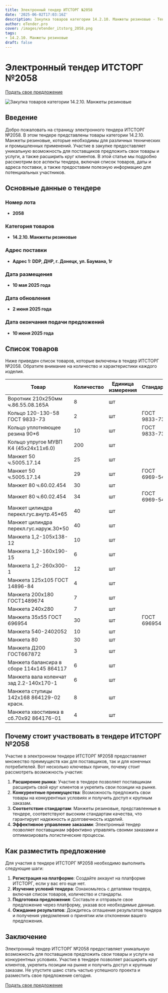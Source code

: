 ```yaml
---
title: Электронный тендер ИТСТОРГ №2058
date: '2025-06-02T17:03:16Z'
description: Закупка товаров категории 14.2.10. Манжеты резиновые - Тендер №2058
author: eTender.pro
cover: /images/etender_itstorg_2058.png
tags:
- 14.2.10. Манжеты резиновые
draft: false
---
```

# Электронный тендер ИТСТОРГ №2058

[Подать свое предложение](https://itstorg.ru/tender-2058?utm_source=etender)

![Закупка товаров категории 14.2.10. Манжеты резиновые](/images/etender_itstorg_2058.png)

## Введение

Добро пожаловать на страницу электронного тендера ИТСТОРГ №2058. В этом тендере представлены товары категории 14.2.10. Манжеты резиновые, которые необходимы для различных технических и промышленных применений. Участие в закупке предоставляет уникальную возможность для поставщиков предложить свои товары и услуги, а также расширить круг клиентов. В этой статье мы подробно рассмотрим все аспекты тендера, включая список товаров, даты и адреса поставки, а также предоставим полезную информацию для потенциальных участников.

## Основные данные о тендере

### Номер лота
- **2058**

### Категория товаров
- **14.2.10. Манжеты резиновые**

### Адрес поставки
- **Адрес 1: DDP, ДНР, г. Донецк, ул. Баумана, 1г**

### Дата размещения
- **10 мая 2025 года**

### Дата обновления
- **2 июня 2025 года**

### Дата окончания подачи предложений
- **10 июня 2025 года**

## Список товаров

Ниже приведен список товаров, которые включены в тендер ИТСТОРГ №2058. Обратите внимание на количество и характеристики каждого изделия.

| Товар                                                                 | Количество | Единица измерения | Стандарт                 | Сертификат |
|----------------------------------------------------------------------|------------|-------------------|--------------------------|-------------|
| Воротник 210х250мм ч.86.55.08.165А                                   | 8          | шт                |                          | Нет        |
| Кольцо 120-130-58 ГОСТ 9833-73                                        | 2          | шт                | ГОСТ 9833-73             | Нет        |
| Кольцо уплотняющее резина 90*6                                        | 10         | шт                | ГОСТ 9833-73             | Да         |
| Кольцо упругое МУВП К4 (45х24х11х6.0)                                | 200        | шт                |                          | Нет        |
| Манжет 50 ч.5005.17.14                                                | 25         | шт                |                          | Нет        |
| Манжет 50 ч.5005.17.14                                                | 29         | шт                | ГОСТ 6969-54              | Да         |
| Манжет 80 ч.60.02.454                                                | 30         | шт                |                          | Нет        |
| Манжет 80 ч.60.02.454                                                | 34         | шт                | ГОСТ 6969-54              | Да         |
| Манжет цилиндра перекл.гус.внутр.45*65                               | 40         | шт                |                          | Нет        |
| Манжет цилиндра перекл.гус.наруж.30*50                               | 40         | шт                |                          | Нет        |
| Манжета 1,2-105х138-12                                               | 10         | шт                |                          | Нет        |
| Манжета 1,2-160х190-15                                               | 6          | шт                |                          | Нет        |
| Манжета 1,2-260х300-1                                                | 12         | шт                |                          | Нет        |
| Манжета 125х105 ГОСТ 14896-84                                        | 4          | шт                |                          | Нет        |
| Манжета 200х180 ГОСТ1489674                                           | 7          | шт                |                          | Нет        |
| Манжета 240х280                                                       | 7          | шт                |                          | Нет        |
| Манжета 35х55 ГОСТ 696954                                            | 30         | шт                | ГОСТ 696954               | Нет        |
| Манжета 540-2402052                                                  | 10         | шт                |                          | Нет        |
| Манжета 80                                                           | 30         | шт                |                          | Нет        |
| Манжета Д200 ГОСТ667872                                              | 3          | шт                |                          | Нет        |
| Манжета балансира в сборе 114х145 864117                             | 6          | шт                |                          | Нет        |
| Манжета вала коленчат зад 2.2-140х170-1                              | 6          | шт                |                          | Нет        |
| Манжета ступицы 142х168 864129-02 красн.                             | 8          | шт                |                          | Нет        |
| Манжета хвостивика в сб.70х92 864176-01                              | 4          | шт                |                          | Нет        |

## Почему стоит участвовать в тендере ИТСТОРГ №2058

Участие в электронном тендере ИТСТОРГ №2058 предоставляет множество преимуществ как для поставщиков, так и для конечных потребителей. Вот несколько ключевых причин, почему стоит рассмотреть возможность участия:

1. **Расширение рынка**: Участие в тендере позволяет поставщикам расширить свой круг клиентов и укрепить свои позиции на рынке.
2. **Конкурентные преимущества**: Возможность предложить свои товары на конкурентных условиях и получить доступ к крупным заказам.
3. **Соответствие стандартам**: Манжеты резиновые, представленные в тендере, соответствуют высоким стандартам качества, что гарантирует надежность и долговечность изделий.
4. **Эффективное управление заказами**: Электронный тендер позволяет поставщикам эффективно управлять своими заказами и оптимизировать логистические процессы.

## Как разместить предложение

Для участия в тендере ИТСТОРГ №2058 необходимо выполнить следующие шаги:

1. **Регистрация на платформе**: Создайте аккаунт на платформе ИТСТОРГ, если у вас его еще нет.
2. **Изучение условий тендера**: Ознакомьтесь с деталями тендера, включая список товаров, количество и стандарты.
3. **Подготовка предложения**: Составьте и отправьте свое предложение через платформу, указав все необходимые данные.
4. **Ожидание результатов**: Дождитесь оглашения результатов тендера и получения уведомления о принятии или отклонении вашего предложения.

## Заключение

Электронный тендер ИТСТОРГ №2058 предоставляет уникальную возможность для поставщиков предложить свои товары и услуги на конкурентных условиях. Участие в тендере позволяет расширить круг клиентов, укрепить позиции на рынке и получить доступ к крупным заказам. Не упустите шанс стать частью успешного проекта и разместить свое предложение сегодня.

[Подать свое предложение](https://itstorg.ru/tender-2058?utm_source=etender)
